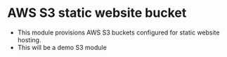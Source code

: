 # AWS S3 static website bucket
- This module provisions AWS S3 buckets configured for static website hosting.
- This will be a demo S3 module
